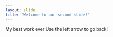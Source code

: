 ```yaml
---
layout: slide
title: "Welcome to our second slide!"
---
```

My best work ever 
Use the left arrow to go back!

